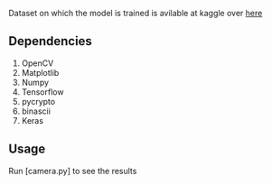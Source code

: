 Dataset on which the model is trained is avilable at kaggle over [here](https://www.kaggle.com/c/facial-keypoints-detection/data)

## Dependencies
1. OpenCV
2. Matplotlib
3. Numpy
4. Tensorflow
5. pycrypto
6. binascii
7. Keras

## Usage
Run [camera.py] to see the results
